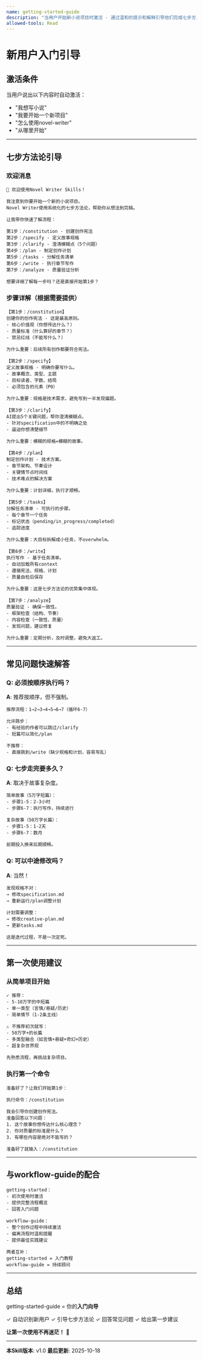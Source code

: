 ```yaml
---
name: getting-started-guide
description: "当用户开始新小说项目时激活 - 通过温和的提示和解释引导他们完成七步方法论（constitution → specify → clarify → plan → tasks → write → analyze）"
allowed-tools: Read
---
```


# 新用户入门引导

## 激活条件

当用户说出以下内容时自动激活：

- "我想写小说"
- "我要开始一个新项目"
- "怎么使用novel-writer"
- "从哪里开始"

---

## 七步方法论引导

### 欢迎消息

```
👋 欢迎使用Novel Writer Skills！

我注意到你要开始一个新的小说项目。
Novel Writer使用系统化的七步方法论，帮助你从想法到完稿。

让我带你快速了解流程：

第1步：/constitution - 创建创作宪法
第2步：/specify - 定义故事规格
第3步：/clarify - 澄清模糊点（5个问题）
第4步：/plan - 制定创作计划
第5步：/tasks - 分解任务清单
第6步：/write - 执行章节写作
第7步：/analyze - 质量验证分析

想要详细了解每一步吗？还是直接开始第1步？
```

### 步骤详解（根据需要提供）

```
【第1步：/constitution】
创建你的创作宪法 - 这是最高原则。
- 核心价值观（你想传达什么？）
- 质量标准（什么算好的章节？）
- 禁忌红线（不能写什么？）

为什么重要：后续所有创作都要符合宪法。

【第2步：/specify】
定义故事规格 - 明确你要写什么。
- 故事概念、类型、主题
- 目标读者、字数、结局
- 必须包含的元素（P0）

为什么重要：规格是技术需求，避免写到一半发现偏题。

【第3步：/clarify】
AI提出5个关键问题，帮你澄清模糊点。
- 针对specification中的不明确之处
- 逼迫你想清楚细节

为什么重要：模糊的规格=模糊的故事。

【第4步：/plan】
制定创作计划 - 技术方案。
- 章节架构、节奏设计
- 关键情节点时间线
- 技术难点的解决方案

为什么重要：计划详细，执行才顺畅。

【第5步：/tasks】
分解任务清单 - 可执行的步骤。
- 每个章节一个任务
- 标记状态（pending/in_progress/completed）
- 追踪进度

为什么重要：大目标拆解成小任务，不overwhelm。

【第6步：/write】
执行写作 - 基于任务清单。
- 自动加载所有context
- 遵循宪法、规格、计划
- 质量自检后保存

为什么重要：这是七步方法论的优势集中体现。

【第7步：/analyze】
质量验证 - 确保一致性。
- 框架检查（结构、节奏）
- 内容检查（一致性、质量）
- 发现问题，建议修复

为什么重要：定期分析，及时调整，避免大返工。
```

---

## 常见问题快速解答

### Q: 必须按顺序执行吗？

**A**: 推荐按顺序，但不强制。

```
推荐流程：1→2→3→4→5→6→7（循环6-7）

允许跳步：
- 有经验的作者可以跳过/clarify
- 短篇可以简化/plan

不推荐：
- 直接跳到/write（缺少规格和计划，容易写乱）
```

### Q: 七步走完要多久？

**A**: 取决于故事复杂度。

```
简单故事（5万字短篇）：
- 步骤1-5：2-3小时
- 步骤6-7：执行写作，持续进行

复杂故事（50万字长篇）：
- 步骤1-5：1-2天
- 步骤6-7：数月

前期投入换来后期顺畅。
```

### Q: 可以中途修改吗？

**A**: 当然！

```
发现规格不对：
→ 修改specification.md
→ 重新运行/plan调整计划

计划需要调整：
→ 修改creative-plan.md
→ 更新tasks.md

这是迭代过程，不是一次定死。
```

---

## 第一次使用建议

### 从简单项目开始

```
✓ 推荐：
- 5-10万字的中短篇
- 单一类型（言情/悬疑/历史）
- 简单情节（1-2条主线）

⚠️ 不推荐初次就写：
- 50万字+的长篇
- 多类型融合（如言情+悬疑+奇幻+历史）
- 超复杂世界观

先熟悉流程，再挑战复杂项目。
```

### 执行第一个命令

```
准备好了？让我们开始第1步：

执行命令：/constitution

我会引导你创建创作宪法。
准备回答以下问题：
1. 这个故事你想传达什么核心理念？
2. 你对质量的标准是什么？
3. 有哪些内容是绝对不能写的？

准备好了就输入：/constitution
```

---

## 与workflow-guide的配合

```
getting-started：
- 初次使用时激活
- 提供完整流程概览
- 回答入门问题

workflow-guide：
- 整个创作过程中持续激活
- 偏离流程时温和提醒
- 提供最佳实践建议

两者互补：
getting-started = 入门教程
workflow-guide = 持续顾问
```

---

## 总结

getting-started-guide = 你的**入门向导**

✓ 自动识别新用户
✓ 引导七步方法论
✓ 回答常见问题
✓ 给出第一步建议

**让第一次使用不再迷茫！** 🚀

---

**本Skill版本**: v1.0
**最后更新**: 2025-10-18
